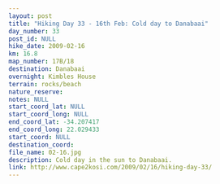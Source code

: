 ```yaml
---
layout: post
title: "Hiking Day 33 - 16th Feb: Cold day to Danabaai"
day_number: 33
post_id: NULL
hike_date: 2009-02-16
km: 16.8
map_number: 17B/18
destination: Danabaai
overnight: Kimbles House
terrain: rocks/beach
nature_reserve: 
notes: NULL
start_coord_lat: NULL
start_coord_long: NULL
end_coord_lat: -34.207417
end_coord_long: 22.029433
start_coord: NULL
destination_coord: 
file_name: 02-16.jpg
description: Cold day in the sun to Danabaai.
link: http://www.cape2kosi.com/2009/02/16/hiking-day-33/
---
```

